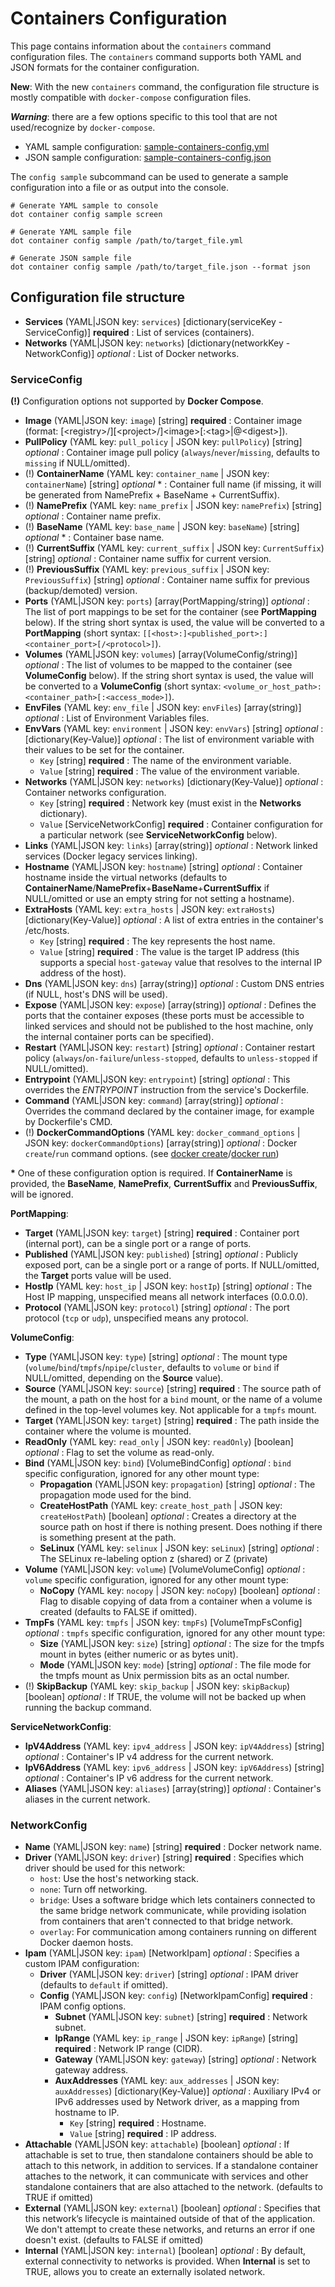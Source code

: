﻿# Containers Configuration 
This page contains information about the `containers` command configuration files.
The `containers` command supports both YAML and JSON formats for the container configuration.

**New**: With the new `containers` command, the configuration file structure is mostly compatible with `docker-compose` configuration files.

**_Warning_**: there are a few options specific to this tool that are not used/recognize by `docker-compose`.

- YAML sample configuration: [sample-containers-config.yml](./sample-containers-config.yml)
- JSON sample configuration: [sample-containers-config.json](./sample-containers-config.json)

The `config sample` subcommand can be used to generate a sample configuration into a file or as output into the console.

```shell
# Generate YAML sample to console
dot container config sample screen

# Generate YAML sample file
dot container config sample /path/to/target_file.yml

# Generate JSON sample file
dot container config sample /path/to/target_file.json --format json
```

## Configuration file structure

- **Services** (YAML|JSON key: `services`) [dictionary(serviceKey - ServiceConfig)] **required** : List of services (containers).
- **Networks** (YAML|JSON key: `networks`) [dictionary(networkKey - NetworkConfig)] *optional* : List of Docker networks.

### ServiceConfig

**(!)** Configuration options not supported by **Docker Compose**.

- **Image** (YAML|JSON key: `image`) [string] **required** : Container image (format: [&lt;registry&gt;/][&lt;project&gt;/]&lt;image&gt;[:&lt;tag&gt;|@&lt;digest&gt;]).
- **PullPolicy** (YAML key: `pull_policy` | JSON key: `pullPolicy`) [string] *optional* : Container image pull policy (`always`/`never`/`missing`, defaults to `missing` if NULL/omitted).
- (!) **ContainerName** (YAML key: `container_name` | JSON key: `containerName`) [string] *optional* * : Container full name (if missing, it will be generated from NamePrefix + BaseName + CurrentSuffix).
- (!) **NamePrefix** (YAML key: `name_prefix` | JSON key: `namePrefix`) [string] *optional* : Container name prefix.
- (!) **BaseName** (YAML key: `base_name` | JSON key: `baseName`) [string] *optional* * : Container base name.
- (!) **CurrentSuffix** (YAML key: `current_suffix` | JSON key: `CurrentSuffix`) [string] *optional* : Container name suffix for current version.
- (!) **PreviousSuffix** (YAML key: `previous_suffix` | JSON key: `PreviousSuffix`) [string] *optional* : Container name suffix for previous (backup/demoted) version.
- **Ports** (YAML|JSON key: `ports`) [array(PortMapping/string)] *optional* : The list of port mappings to be set for the container (see **PortMapping** below). If the string short syntax is used, the value will be converted to a **PortMapping** (short syntax: `[[<host>:]<published_port>:]<container_port>[/<protocol>]`).
- **Volumes** (YAML|JSON key: `volumes`) [array(VolumeConfig/string)] *optional* : The list of volumes to be mapped to the container (see **VolumeConfig** below). If the string short syntax is used, the value will be converted to a **VolumeConfig** (short syntax: `<volume_or_host_path>:<container_path>[:<access_mode>]`).
- **EnvFiles** (YAML key: `env_file` | JSON key: `envFiles`) [array(string)] *optional* : List of Environment Variables files.
- **EnvVars** (YAML key: `environment` | JSON key: `envVars`) [string] *optional* : [dictionary(Key-Value)] *optional* : The list of environment variable with their values to be set for the container.
  - `Key` [string] **required** : The name of the environment variable.
  - `Value` [string] **required** : The value of the environment variable.
- **Networks** (YAML|JSON key: `networks`) [dictionary(Key-Value)] *optional* : Container networks configuration.
  - `Key` [string] **required** : Network key (must exist in the **Networks** dictionary).
  - `Value` [ServiceNetworkConfig] **required** : Container configuration for a particular network (see **ServiceNetworkConfig** below).
- **Links** (YAML|JSON key: `links`) [array(string)] *optional* : Network linked services (Docker legacy services linking).
- **Hostname** (YAML|JSON key: `hostname`) [string] *optional* : Container hostname inside the virtual networks (defaults to **ContainerName**/**NamePrefix**+**BaseName**+**CurrentSuffix** if NULL/omitted or use an empty string for not setting a hostname).
- **ExtraHosts** (YAML key: `extra_hosts` | JSON key: `extraHosts`) [dictionary(Key-Value)] *optional* : A list of extra entries in the container's /etc/hosts.
  - `Key` [string] **required** : The key represents the host name.
  - `Value` [string] **required** : The value is the target IP address (this supports a special `host-gateway` value that resolves to the internal IP address of the host).
- **Dns** (YAML|JSON key: `dns`) [array(string)] *optional* : Custom DNS entries (if NULL, host's DNS will be used).
- **Expose** (YAML|JSON key: `expose`) [array(string)] *optional* : Defines the ports that the container exposes (these ports must be accessible to linked services and should not be published to the host machine, only the internal container ports can be specified).
- **Restart** (YAML|JSON key: `restart`) [string] *optional* : Container restart policy (`always`/`on-failure`/`unless-stopped`, defaults to `unless-stopped` if NULL/omitted).
- **Entrypoint** (YAML|JSON key: `entrypoint`) [string] *optional* : This overrides the *ENTRYPOINT* instruction from the service's Dockerfile.
- **Command** (YAML|JSON key: `command`) [array(string)] *optional* : Overrides the command declared by the container image, for example by Dockerfile's CMD.
- (!) **DockerCommandOptions** (YAML key: `docker_command_options` | JSON key: `dockerCommandOptions`) [array(string)] *optional* : Docker `create`/`run` command options. (see [docker create](https://docs.docker.com/engine/reference/commandline/create/#options)/[docker run](https://docs.docker.com/engine/reference/commandline/run/#options))

**&ast;** One of these configuration option is required. If **ContainerName** is provided, the **BaseName**, **NamePrefix**, **CurrentSuffix** and **PreviousSuffix**, will be ignored.

**PortMapping**:
- **Target** (YAML|JSON key: `target`) [string] **required** : Container port (internal port), can be a single port or a range of ports.
- **Published** (YAML|JSON key: `published`) [string] *optional* : Publicly exposed port, can be a single port or a range of ports. If NULL/omitted, the **Target** ports value will be used.
- **HostIp** (YAML key: `host_ip` | JSON key: `hostIp`) [string] *optional* : The Host IP mapping, unspecified means all network interfaces (0.0.0.0).
- **Protocol** (YAML|JSON key: `protocol`) [string] *optional* : The port protocol (`tcp` or `udp`), unspecified means any protocol.

**VolumeConfig**:
- **Type** (YAML|JSON key: `type`) [string] *optional* : The mount type (`volume`/`bind`/`tmpfs`/`npipe`/`cluster`, defaults to `volume` or `bind` if NULL/omitted, depending on the **Source** value).
- **Source** (YAML|JSON key: `source`) [string] **required** : The source path of the mount, a path on the host for a `bind` mount, or the name of a volume defined in the top-level volumes key. Not applicable for a `tmpfs` mount.
- **Target** (YAML|JSON key: `target`) [string] **required** : The path inside the container where the volume is mounted.
- **ReadOnly** (YAML key: `read_only` | JSON key: `readOnly`) [boolean] *optional* : Flag to set the volume as read-only.
- **Bind** (YAML|JSON key: `bind`) [VolumeBindConfig] *optional* : `bind` specific configuration, ignored for any other mount type:
  - **Propagation** (YAML|JSON key: `propagation`) [string] *optional* : The propagation mode used for the bind.
  - **CreateHostPath** (YAML key: `create_host_path` | JSON key: `createHostPath`) [boolean] *optional* : Creates a directory at the source path on host if there is nothing present. Does nothing if there is something present at the path.
  - **SeLinux** (YAML key: `selinux` | JSON key: `seLinux`) [string] *optional* : The SELinux re-labeling option z (shared) or Z (private)
- **Volume** (YAML|JSON key: `volume`) [VolumeVolumeConfig] *optional* : `volume` specific configuration, ignored for any other mount type:
  - **NoCopy** (YAML key: `nocopy` | JSON key: `noCopy`) [boolean] *optional* : Flag to disable copying of data from a container when a volume is created (defaults to FALSE if omitted).
- **TmpFs** (YAML key: `tmpfs` | JSON key: `tmpFs`) [VolumeTmpFsConfig] *optional* : `tmpfs` specific configuration, ignored for any other mount type:
  - **Size** (YAML|JSON key: `size`) [string] *optional* : The size for the tmpfs mount in bytes (either numeric or as bytes unit).
  - **Mode** (YAML|JSON key: `mode`) [string] *optional* : The file mode for the tmpfs mount as Unix permission bits as an octal number.
- (!) **SkipBackup** (YAML key: `skip_backup` | JSON key: `skipBackup`) [boolean] *optional* : If TRUE, the volume will not be backed up when running the backup command.

**ServiceNetworkConfig**:
- **IpV4Address** (YAML key: `ipv4_address` | JSON key: `ipV4Address`) [string] *optional* : Container's IP v4 address for the current network.
- **IpV6Address** (YAML key: `ipv6_address` | JSON key: `ipV6Address`) [string] *optional* : Container's IP v6 address for the current network.
- **Aliases** (YAML|JSON key: `aliases`) [array(string)] *optional* : Container's aliases in the current network.

### NetworkConfig

- **Name** (YAML|JSON key: `name`) [string] **required** : Docker network name.
- **Driver** (YAML|JSON key: `driver`) [string] **required** : Specifies which driver should be used for this network:
  - `host`: Use the host's networking stack.
  - `none`: Turn off networking.
  - `bridge`: Uses a software bridge which lets containers connected to the same bridge network communicate, while providing isolation from containers that aren't connected to that bridge network.
  - `overlay`: For communication among containers running on different Docker daemon hosts.
- **Ipam** (YAML|JSON key: `ipam`) [NetworkIpam] *optional* : Specifies a custom IPAM configuration:
  - **Driver** (YAML|JSON key: `driver`) [string] *optional* : IPAM driver (defaults to `default` if omitted).
  - **Config** (YAML|JSON key: `config`) [NetworkIpamConfig] **required** : IPAM config options. 
    - **Subnet** (YAML|JSON key: `subnet`) [string] **required** : Network subnet.
    - **IpRange** (YAML key: `ip_range` | JSON key: `ipRange`) [string] **required** : Network IP range (CIDR).
    - **Gateway** (YAML|JSON key: `gateway`) [string] *optional* : Network gateway address.
    - **AuxAddresses** (YAML key: `aux_addresses` | JSON key: `auxAddresses`) [dictionary(Key-Value)] *optional* : Auxiliary IPv4 or IPv6 addresses used by Network driver, as a mapping from hostname to IP.
      - `Key` [string] **required** : Hostname.
      - `Value` [string] **required** : IP address.
- **Attachable** (YAML|JSON key: `attachable`) [boolean] *optional* : If attachable is set to true, then standalone containers should be able to attach to this network, in addition to services. If a standalone container attaches to the network, it can communicate with services and other standalone containers that are also attached to the network. (defaults to TRUE if omitted)
- **External** (YAML|JSON key: `external`) [boolean] *optional* : Specifies that this network’s lifecycle is maintained outside of that of the application. We don't attempt to create these networks, and returns an error if one doesn't exist. (defaults to FALSE if omitted)
- **Internal** (YAML|JSON key: `internal`) [boolean] *optional* : By default, external connectivity to networks is provided. When **Internal** is set to TRUE, allows you to create an externally isolated network.
